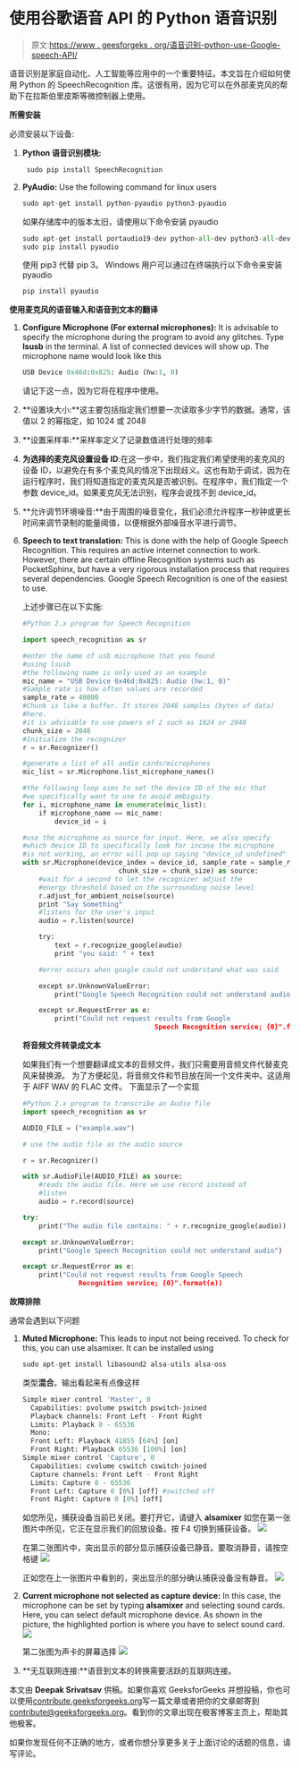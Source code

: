 # 使用谷歌语音 API 的 Python 语音识别

> 原文:[https://www . geesforgeks . org/语音识别-python-use-Google-speech-API/](https://www.geeksforgeeks.org/speech-recognition-in-python-using-google-speech-api/)

语音识别是家庭自动化、人工智能等应用中的一个重要特征。本文旨在介绍如何使用 Python 的 SpeechRecognition 库。这很有用，因为它可以在外部麦克风的帮助下在拉斯伯里皮斯等微控制器上使用。

**所需安装**

必须安装以下设备:

1.  **Python 语音识别模块:**

    ```py
     sudo pip install SpeechRecognition 
    ```

2.  **PyAudio:** Use the following command for linux users

    ```py
    sudo apt-get install python-pyaudio python3-pyaudio
    ```

    如果存储库中的版本太旧，请使用以下命令安装 pyaudio

    ```py
    sudo apt-get install portaudio19-dev python-all-dev python3-all-dev && 
    sudo pip install pyaudio
    ```

    使用 pip3 代替 pip 3。
    Windows 用户可以通过在终端执行以下命令来安装 pyaudio

    ```py
    pip install pyaudio
    ```

**使用麦克风的语音输入和语音到文本的翻译**

1.  **Configure Microphone (For external microphones):** It is advisable to specify the microphone during the program to avoid any glitches.
    Type **lsusb** in the terminal. A list of connected devices will show up. The microphone name would look like this

    ```py
    USB Device 0x46d:0x825: Audio (hw:1, 0)
    ```

    请记下这一点，因为它将在程序中使用。

2.  **设置块大小:**这主要包括指定我们想要一次读取多少字节的数据。通常，该值以 2 的幂指定，如 1024 或 2048
3.  **设置采样率:**采样率定义了记录数值进行处理的频率
4.  **为选择的麦克风设置设备 ID**:在这一步中，我们指定我们希望使用的麦克风的设备 ID，以避免在有多个麦克风的情况下出现歧义。这也有助于调试，因为在运行程序时，我们将知道指定的麦克风是否被识别。在程序中，我们指定一个参数 device_id。如果麦克风无法识别，程序会说找不到 device_id。
5.  **允许调节环境噪音:**由于周围的噪音变化，我们必须允许程序一秒钟或更长时间来调节录制的能量阈值，以便根据外部噪音水平进行调节。
6.  **Speech to text translation:** This is done with the help of Google Speech Recognition. This requires an active internet connection to work. However, there are certain offline Recognition systems such as PocketSphinx, but have a very rigorous installation process that requires several dependencies. Google Speech Recognition is one of the easiest to use.

    上述步骤已在以下实施:

    ```py
    #Python 2.x program for Speech Recognition

    import speech_recognition as sr

    #enter the name of usb microphone that you found
    #using lsusb
    #the following name is only used as an example
    mic_name = "USB Device 0x46d:0x825: Audio (hw:1, 0)"
    #Sample rate is how often values are recorded
    sample_rate = 48000
    #Chunk is like a buffer. It stores 2048 samples (bytes of data)
    #here. 
    #it is advisable to use powers of 2 such as 1024 or 2048
    chunk_size = 2048
    #Initialize the recognizer
    r = sr.Recognizer()

    #generate a list of all audio cards/microphones
    mic_list = sr.Microphone.list_microphone_names()

    #the following loop aims to set the device ID of the mic that
    #we specifically want to use to avoid ambiguity.
    for i, microphone_name in enumerate(mic_list):
        if microphone_name == mic_name:
            device_id = i

    #use the microphone as source for input. Here, we also specify 
    #which device ID to specifically look for incase the microphone 
    #is not working, an error will pop up saying "device_id undefined"
    with sr.Microphone(device_index = device_id, sample_rate = sample_rate, 
                            chunk_size = chunk_size) as source:
        #wait for a second to let the recognizer adjust the 
        #energy threshold based on the surrounding noise level
        r.adjust_for_ambient_noise(source)
        print "Say Something"
        #listens for the user's input
        audio = r.listen(source)

        try:
            text = r.recognize_google(audio)
            print "you said: " + text

        #error occurs when google could not understand what was said

        except sr.UnknownValueError:
            print("Google Speech Recognition could not understand audio")

        except sr.RequestError as e:
            print("Could not request results from Google 
                                     Speech Recognition service; {0}".format(e))
    ```

    **将音频文件转录成文本**

    如果我们有一个想要翻译成文本的音频文件，我们只需要用音频文件代替麦克风来替换源。
    为了方便起见，将音频文件和节目放在同一个文件夹中。这适用于 AIFF WAV 的 FLAC 文件。
    下面显示了一个实现

    ```py
    #Python 2.x program to transcribe an Audio file
    import speech_recognition as sr

    AUDIO_FILE = ("example.wav")

    # use the audio file as the audio source

    r = sr.Recognizer()

    with sr.AudioFile(AUDIO_FILE) as source:
        #reads the audio file. Here we use record instead of
        #listen
        audio = r.record(source)  

    try:
        print("The audio file contains: " + r.recognize_google(audio))

    except sr.UnknownValueError:
        print("Google Speech Recognition could not understand audio")

    except sr.RequestError as e:
        print("Could not request results from Google Speech 
                  Recognition service; {0}".format(e))
    ```

**故障排除**

通常会遇到以下问题

1.  **Muted Microphone:** This leads to input not being received. To check for this, you can use alsamixer.
    It can be installed using

    ```py
    sudo apt-get install libasound2 alsa-utils alsa-oss
    ```

    类型**混合**。输出看起来有点像这样

    ```py
    Simple mixer control 'Master', 0
      Capabilities: pvolume pswitch pswitch-joined
      Playback channels: Front Left - Front Right
      Limits: Playback 0 - 65536
      Mono:
      Front Left: Playback 41855 [64%] [on]
      Front Right: Playback 65536 [100%] [on]
    Simple mixer control 'Capture', 0
      Capabilities: cvolume cswitch cswitch-joined
      Capture channels: Front Left - Front Right
      Limits: Capture 0 - 65536
      Front Left: Capture 0 [0%] [off] #switched off
      Front Right: Capture 0 [0%] [off]

    ```

    如您所见，捕获设备当前已关闭。要打开它，请键入 **alsamixer**
    如您在第一张图片中所见，它正在显示我们的回放设备。按 F4 切换到捕获设备。
    ![](img/f9b45f9d53470fb6a556aad0b42a60ea.png)

    在第二张图片中，突出显示的部分显示捕获设备已静音。要取消静音，请按空格键
    ![](img/4ed056bf1b90388a26e40a85d3d3bf55.png)

    正如您在上一张图片中看到的，突出显示的部分确认捕获设备没有静音。
    ![](img/af6d0e065497fe8492527bdcd9e439f6.png)

2.  **Current microphone not selected as capture device:**
    In this case, the microphone can be set by typing **alsamixer** and selecting sound cards. Here, you can select default microphone device.
    As shown in the picture, the highlighted portion is where you have to select sound card.
    ![](img/021be5635f1abd16adabefa03f22cbbc.png)

    第二张图为声卡的屏幕选择
    ![](img/a762f49ffb9663a3d8cad047cdad608d.png)

3.  **无互联网连接:**语音到文本的转换需要活跃的互联网连接。

本文由 **Deepak Srivatsav** 供稿。如果你喜欢 GeeksforGeeks 并想投稿，你也可以使用[contribute.geeksforgeeks.org](http://contribute.geeksforgeeks.org)写一篇文章或者把你的文章邮寄到 contribute@geeksforgeeks.org。看到你的文章出现在极客博客主页上，帮助其他极客。

如果你发现任何不正确的地方，或者你想分享更多关于上面讨论的话题的信息，请写评论。